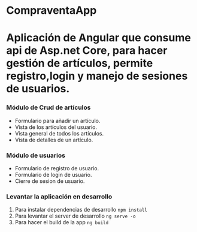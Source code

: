 # CompraventaApp

# Aplicación de Angular que consume api de Asp.net Core, para hacer gestión de artículos, permite registro,login y manejo de sesiones de usuarios.

### Módulo de Crud de artículos
- Formulario para añadir un artículo.
- Vista de los artículos del usuario.
- Vista general de todos los artículos.
- Vista de detalles de un artículo.

### Módulo de usuarios
- Formulario de registro de usuario.
- Formulario de login de usuario.
- Cierre de sesion de usuario.

### Levantar la aplicación en desarrollo
1. Para instalar dependencias de desarrollo ```npm install```
2. Para levantar el server de desarrollo ```ng serve -o```
3. Para hacer el build de la app ```ng build``` 

